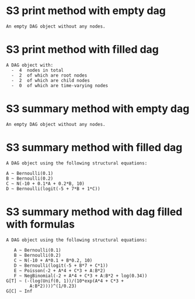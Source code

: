 # S3 print method with empty dag

    An empty DAG object without any nodes.

# S3 print method with filled dag

    A DAG object with:
      -  4  nodes in total
      -  2  of which are root nodes
      -  2  of which are child nodes
      -  0  of which are time-varying nodes

# S3 summary method with empty dag

    An empty DAG object without any nodes.

# S3 summary method with filled dag

    A DAG object using the following structural equations:
    
    A ~ Bernoulli(0.1)
    B ~ Bernoulli(0.2)
    C ~ N(-10 + 0.1*A + 0.2*B, 10)
    D ~ Bernoulli(logit(-5 + 7*B + 1*C))

# S3 summary method with dag filled with formulas

    A DAG object using the following structural equations:
    
       A ~ Bernoulli(0.1)
       B ~ Bernoulli(0.2)
       C ~ N(-10 + A*0.1 + B*0.2, 10)
       D ~ Bernoulli(logit(-5 + B*7 + C*1))
       E ~ Poisson(-2 + A*4 + C*3 + A:B*2)
       F ~ NegBinomial(-2 + A*4 + C*3 + A:B*2 + log(0.34))
    G[T] ~ (-(log(Unif(0, 1))/(10*exp(A*4 + C*3 +
             A:B*2))))^(1/0.23)
    G[C] ~ Inf

